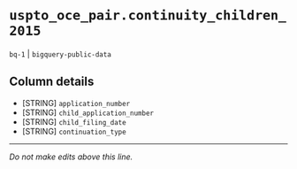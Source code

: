 # `uspto_oce_pair.continuity_children_2015`
`bq-1` | `bigquery-public-data`

## Column details
* [STRING]    `application_number`
* [STRING]    `child_application_number`
* [STRING]    `child_filing_date`
* [STRING]    `continuation_type`

-------------------------------------------------------------------------------
*Do not make edits above this line.*
